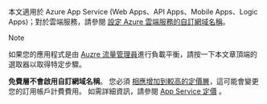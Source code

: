 本文適用於 Azure App Service (Web Apps、API Apps、Mobile Apps、Logic Apps)；對於雲端服務，請參閱 [設定 Azure 雲端服務的自訂網域名稱](../articles/cloud-services/cloud-services-custom-domain-name.md)。

> [!NOTE]
> 如果您的應用程式是由 [Auzre 流量管理員](https://azure.microsoft.com/services/traffic-manager/)進行負載平衡，請按一下本文章頂端的選取器以取得特定步驟。
> 
> **免費層不會啟用自訂網域名稱**。 您必須 [相應增加到較高的定價層](../articles/app-service/web-sites-scale.md)，這可能會變更您的訂用帳戶計費費用。 
> 如需詳細資訊，請參閱 [App Service 定價](https://azure.microsoft.com/pricing/details/app-service/) 。
> 
> 

